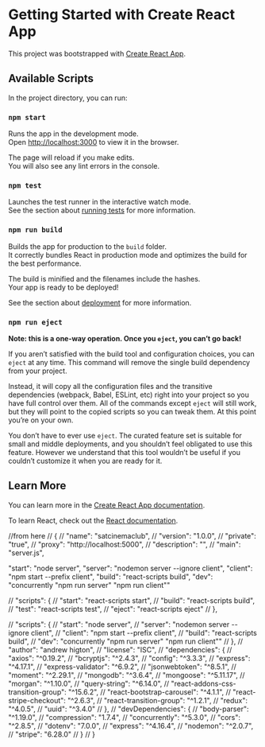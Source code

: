 # Getting Started with Create React App

This project was bootstrapped with [Create React App](https://github.com/facebook/create-react-app).

## Available Scripts

In the project directory, you can run:

### `npm start`

Runs the app in the development mode.\
Open [http://localhost:3000](http://localhost:3000) to view it in the browser.

The page will reload if you make edits.\
You will also see any lint errors in the console.

### `npm test`

Launches the test runner in the interactive watch mode.\
See the section about [running tests](https://facebook.github.io/create-react-app/docs/running-tests) for more information.

### `npm run build`

Builds the app for production to the `build` folder.\
It correctly bundles React in production mode and optimizes the build for the best performance.

The build is minified and the filenames include the hashes.\
Your app is ready to be deployed!

See the section about [deployment](https://facebook.github.io/create-react-app/docs/deployment) for more information.

### `npm run eject`

**Note: this is a one-way operation. Once you `eject`, you can’t go back!**

If you aren’t satisfied with the build tool and configuration choices, you can `eject` at any time. This command will remove the single build dependency from your project.

Instead, it will copy all the configuration files and the transitive dependencies (webpack, Babel, ESLint, etc) right into your project so you have full control over them. All of the commands except `eject` will still work, but they will point to the copied scripts so you can tweak them. At this point you’re on your own.

You don’t have to ever use `eject`. The curated feature set is suitable for small and middle deployments, and you shouldn’t feel obligated to use this feature. However we understand that this tool wouldn’t be useful if you couldn’t customize it when you are ready for it.

## Learn More

You can learn more in the [Create React App documentation](https://facebook.github.io/create-react-app/docs/getting-started).

To learn React, check out the [React documentation](https://reactjs.org/).



//from here
// {
//   "name": "satcinemaclub",
//   "version": "1.0.0",
//   "private": "true",
//   "proxy": "http://localhost:5000",
//   "description": "",
//   "main": "server.js",


  "start": "node server",
    "server": "nodemon server --ignore client",
    "client": "npm start --prefix client",
    "build": "react-scripts build",
    "dev": "concurrently \"npm run server\" \"npm run client\""


// "scripts": {
  //   "start": "react-scripts start",
  //   "build": "react-scripts build",
  //   "test": "react-scripts test",
  //   "eject": "react-scripts eject"
  // },

//   "scripts": {
//     "start": "node server",
//     "server": "nodemon server --ignore client",
//     "client": "npm start --prefix client",
//     "build": "react-scripts build",
//     "dev": "concurrently \"npm run server\" \"npm run client\""
//   },
//   "author": "andrew higton",
//   "license": "ISC",
//   "dependencies": {
//     "axios": "^0.19.2",
//     "bcryptjs": "^2.4.3",
//     "config": "^3.3.3",
//     "express": "^4.17.1",
//     "express-validator": "^6.9.2",
//     "jsonwebtoken": "^8.5.1",
//     "moment": "^2.29.1",
//     "mongodb": "^3.6.4",
//     "mongoose": "^5.11.17",
//     "morgan": "^1.10.0",
//     "query-string": "^6.14.0",
//     "react-addons-css-transition-group": "^15.6.2",
//     "react-bootstrap-carousel": "^4.1.1",
//     "react-stripe-checkout": "^2.6.3",
//     "react-transition-group": "^1.2.1",
//     "redux": "^4.0.5",
//     "uuid": "^3.4.0"
//   },
//   "devDependencies": {
//     "body-parser": "^1.19.0",
//     "compression": "1.7.4",
//     "concurrently": "^5.3.0",
//     "cors": "^2.8.5",
//     "dotenv": "7.0.0",
//     "express": "^4.16.4",
//     "nodemon": "^2.0.7",
//     "stripe": "6.28.0"
//   }
// }
